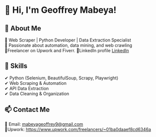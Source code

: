 # 👋 Hi, I'm Geoffrey Mabeya!  

## 🚀 About Me  
🔹 Web Scraper | Python Developer | Data Extraction Specialist  
🔹 Passionate about automation, data mining, and web crawling  
🔹Freelancer on Upwork and Fiverr.
🔹LinkedIn profile [LinkedIn](https://www.linkedin.com/in/geoffrey-mabeya-33b28335a?utm_source=share&utm_campaign=share_via&utm_content=profile&utm_medium=android_app)


## 🔧 Skills  
✔ Python (Selenium, BeautifulSoup, Scrapy, Playwright)  
✔ Web Scraping & Automation  
✔ API Data Extraction  
✔ Data Cleaning & Organization 

## 📫 Contact Me  
📩 Email: mabeyageoffrey9@gmail.com  
💼Upwork: https://www.upwork.com/freelancers/~01ba0daaef8cd6346a 
